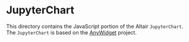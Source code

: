 # JupyterChart

This directory contains the JavaScript portion of the Altair `JupyterChart`. The `JupyterChart` is based on
the [AnyWidget](https://anywidget.dev/) project.
